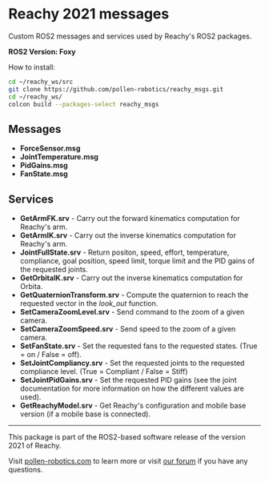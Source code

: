 # Reachy 2021 messages

Custom ROS2 messages and services used by Reachy's ROS2 packages.

**ROS2 Version: Foxy**

How to install:

```bash
cd ~/reachy_ws/src
git clone https://github.com/pollen-robotics/reachy_msgs.git
cd ~/reachy_ws/
colcon build --packages-select reachy_msgs
```

## Messages
* **ForceSensor.msg**
* **JointTemperature.msg**
* **PidGains.msg**
* **FanState.msg**

## Services
* **GetArmFK.srv** - Carry out the forward kinematics computation for Reachy's arm.
* **GetArmIK.srv** - Carry out the inverse kinematics computation for Reachy's arm.
* **JointFullState.srv** - Return positon, speed, effort, temperature, compliance, goal position, speed limit, torque limit and the PID gains of the requested joints.
* **GetOrbitaIK.srv** - Carry out the inverse kinematics computation for Orbita.
* **GetQuaternionTransform.srv** - Compute the quaternion to reach the requested vector in the *look_out* function.
* **SetCameraZoomLevel.srv** - Send command to the zoom of a given camera.
* **SetCameraZoomSpeed.srv** - Send speed to the zoom of a given camera.
* **SetFanState.srv** - Set the requested fans to the requested states. (True = on / False = off).
* **SetJointCompliancy.srv** - Set the requested joints to the requested compliance level. (True = Compliant / False = Stiff)
* **SetJointPidGains.srv** - Set the requested PID gains (see the joint documentation for more information on how the different values are used).
* **GetReachyModel.srv** - Get Reachy's configuration and mobile base version (if a mobile base is connected).
---

This package is part of the ROS2-based software release of the version 2021 of Reachy.

Visit [pollen-robotics.com](https://pollen-robotics.com) to learn more or visit [our forum](https://forum.pollen-robotics.com) if you have any questions.
